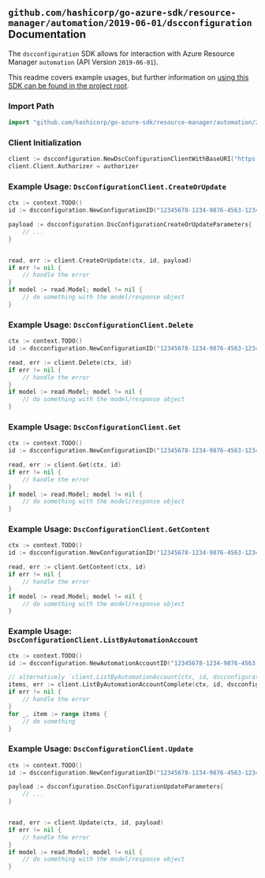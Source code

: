 
## `github.com/hashicorp/go-azure-sdk/resource-manager/automation/2019-06-01/dscconfiguration` Documentation

The `dscconfiguration` SDK allows for interaction with Azure Resource Manager `automation` (API Version `2019-06-01`).

This readme covers example usages, but further information on [using this SDK can be found in the project root](https://github.com/hashicorp/go-azure-sdk/tree/main/docs).

### Import Path

```go
import "github.com/hashicorp/go-azure-sdk/resource-manager/automation/2019-06-01/dscconfiguration"
```


### Client Initialization

```go
client := dscconfiguration.NewDscConfigurationClientWithBaseURI("https://management.azure.com")
client.Client.Authorizer = authorizer
```


### Example Usage: `DscConfigurationClient.CreateOrUpdate`

```go
ctx := context.TODO()
id := dscconfiguration.NewConfigurationID("12345678-1234-9876-4563-123456789012", "example-resource-group", "automationAccountName", "configurationName")

payload := dscconfiguration.DscConfigurationCreateOrUpdateParameters{
	// ...
}


read, err := client.CreateOrUpdate(ctx, id, payload)
if err != nil {
	// handle the error
}
if model := read.Model; model != nil {
	// do something with the model/response object
}
```


### Example Usage: `DscConfigurationClient.Delete`

```go
ctx := context.TODO()
id := dscconfiguration.NewConfigurationID("12345678-1234-9876-4563-123456789012", "example-resource-group", "automationAccountName", "configurationName")

read, err := client.Delete(ctx, id)
if err != nil {
	// handle the error
}
if model := read.Model; model != nil {
	// do something with the model/response object
}
```


### Example Usage: `DscConfigurationClient.Get`

```go
ctx := context.TODO()
id := dscconfiguration.NewConfigurationID("12345678-1234-9876-4563-123456789012", "example-resource-group", "automationAccountName", "configurationName")

read, err := client.Get(ctx, id)
if err != nil {
	// handle the error
}
if model := read.Model; model != nil {
	// do something with the model/response object
}
```


### Example Usage: `DscConfigurationClient.GetContent`

```go
ctx := context.TODO()
id := dscconfiguration.NewConfigurationID("12345678-1234-9876-4563-123456789012", "example-resource-group", "automationAccountName", "configurationName")

read, err := client.GetContent(ctx, id)
if err != nil {
	// handle the error
}
if model := read.Model; model != nil {
	// do something with the model/response object
}
```


### Example Usage: `DscConfigurationClient.ListByAutomationAccount`

```go
ctx := context.TODO()
id := dscconfiguration.NewAutomationAccountID("12345678-1234-9876-4563-123456789012", "example-resource-group", "automationAccountName")

// alternatively `client.ListByAutomationAccount(ctx, id, dscconfiguration.DefaultListByAutomationAccountOperationOptions())` can be used to do batched pagination
items, err := client.ListByAutomationAccountComplete(ctx, id, dscconfiguration.DefaultListByAutomationAccountOperationOptions())
if err != nil {
	// handle the error
}
for _, item := range items {
	// do something
}
```


### Example Usage: `DscConfigurationClient.Update`

```go
ctx := context.TODO()
id := dscconfiguration.NewConfigurationID("12345678-1234-9876-4563-123456789012", "example-resource-group", "automationAccountName", "configurationName")

payload := dscconfiguration.DscConfigurationUpdateParameters{
	// ...
}


read, err := client.Update(ctx, id, payload)
if err != nil {
	// handle the error
}
if model := read.Model; model != nil {
	// do something with the model/response object
}
```
